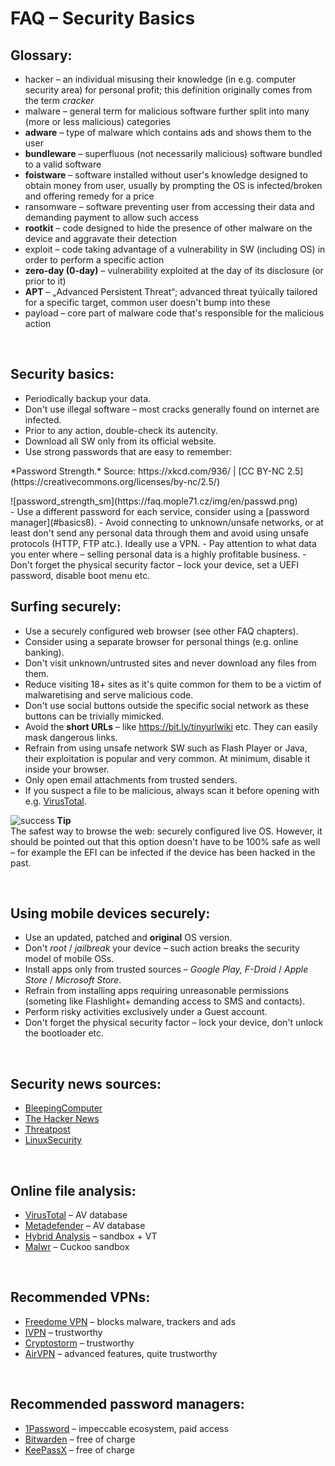 # FAQ &ndash; Security Basics

## Glossary:
- <span class="green">hacker</span> &ndash; an individual misusing their knowledge (in e.g. computer security area) for personal profit; this definition originally comes from the term *cracker*
- <span class="green">malware</span> &ndash; general term for malicious software further split into many (more or less malicious) categories
- **adware** &ndash; type of malware which contains ads and shows them to the user
- **bundleware** &ndash; superfluous (not necessarily malicious) software bundled to a valid software
- **foistware** &ndash; software installed without user's knowledge designed to obtain money from user, usually by prompting the OS is infected/broken and offering remedy for a price
- <span class="green">ransomware</span> &ndash; software preventing user from accessing their data and demanding payment to allow such access
- **rootkit** &ndash; code designed to hide the presence of other malware on the device and aggravate their detection
- <span class="green">exploit</span> &ndash; code taking advantage of a vulnerability in SW (including OS) in order to perform a specific action
- **zero-day (0-day)** &ndash; vulnerability exploited at the day of its disclosure (or prior to it)
- **APT** &ndash; &bdquo;Advanced Persistent Threat&ldquo;; advanced threat tyúically tailored for a specific target, common user doesn't bump into these
- <span class="green">payload</span> &ndash; core part of malware code that's responsible for the malicious action

<br>

## Security basics:
- Periodically backup your data.
- Don't use illegal software &ndash; most cracks generally found on internet are infected.
- Prior to any action, double-check its autencity.
- Download all SW only from its official website.
- Use strong passwords that are easy to remember:
<li style="list-style-type: none"><p class="imgsrc">*Password Strength.* Source: https://xkcd.com/936/ | [CC BY-NC 2.5](https://creativecommons.org/licenses/by-nc/2.5/)</p>
![password_strength_sm](https://faq.mople71.cz/img/en/passwd.png)</li>
- Use a different password for each service, consider using a [password manager](#basics8).
- Avoid connecting to unknown/unsafe networks, or at least don't send any personal data through them and avoid using unsafe protocols (HTTP, FTP atc.). Ideally use a VPN.
- Pay attention to what data you enter where &ndash; selling personal data is a highly profitable business.
- Don't forget the physical security factor &ndash; lock your device, set a UEFI password, disable boot menu etc.

<br>

## Surfing securely:
- Use a securely configured web browser (see other FAQ chapters).
- Consider using a separate browser for personal things (e.g. online banking).
- Don't visit unknown/untrusted sites and never download any files from them.
- Reduce visiting 18+ sites as it's quite common for them to be a victim of malwaretising and serve malicious code.
- Don't use social buttons outside the specific social network as these buttons can be trivially mimicked.
- Avoid the **short URLs** &ndash; like https://bit.ly/tinyurlwiki etc. They can easily mask dangerous links.
- Refrain from using unsafe network SW such as <span class="red">Flash Player</span> or <span class="red">Java</span>, their exploitation is popular and very common. At minimum, disable it inside your browser.
- Only open email attachments from trusted senders.
- If you suspect a file to be malicious, always scan it before opening with e.g.  [VirusTotal](https://www.virustotal.com/).

<div class="alert success"><p><img src="https://mople71.cz/img/success.png" alt="success"> <strong>Tip</strong><br>
The safest way to browse the web: <span class="green">securely configured live OS</span>. However, it should be pointed out that this option doesn't have to be 100% safe as well &ndash; for example the EFI can be infected if the device has been hacked in the past.</p></div>

<br>

## Using mobile devices securely:
- Use an updated, patched and **original** OS version.
- Don't *root* / *jailbreak* your device &ndash; such action breaks the security model of mobile OSs.
- Install apps only from trusted sources &ndash; *Google Play, F-Droid* / *Apple Store* / *Microsoft Store*.
- Refrain from installing apps requiring unreasonable permissions (someting like Flashlight+ demanding access to SMS and contacts).
- Perform risky activities exclusively under a Guest account.
- Don't forget the physical security factor &ndash; lock your device, don't unlock the bootloader etc.

<br>

## Security news sources:
- [BleepingComputer](https://www.bleepingcomputer.com/)
- [The Hacker News](http://thehackernews.com/)
- [Threatpost](https://threatpost.com/)
- [LinuxSecurity](http://www.linuxsecurity.com/)

<br>

## Online file analysis:
- [VirusTotal](https://www.virustotal.com/) &ndash; AV database
- [Metadefender](https://www.metadefender.com/) &ndash; AV database
- [Hybrid Analysis](https://www.reverse.it/) &ndash; sandbox + VT
- [Malwr](https://malwr.com/submission/) &ndash; Cuckoo sandbox

<br>

## Recommended VPNs:
- [Freedome VPN](https://www.f-secure.com/en/web/home_global/freedome/) &ndash; blocks malware, trackers and ads
- [IVPN](https://www.ivpn.net/) &ndash; trustworthy
- [Cryptostorm](https://cryptostorm.is/) &ndash; trustworthy
- [AirVPN](https://airvpn.org/) &ndash; advanced features, quite trustworthy

<br>

## Recommended password managers:
- [1Password](https://1password.com/) &ndash; impeccable ecosystem, paid access
- [Bitwarden](https://bitwarden.com/) &ndash; free of charge
- [KeePassX](https://www.keepassx.org/) &ndash; free of charge

